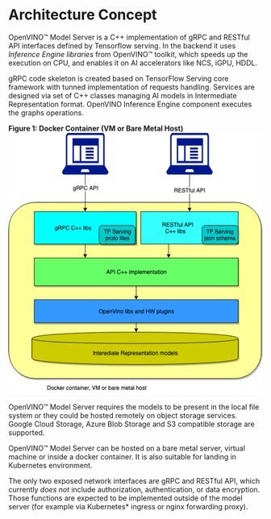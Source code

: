 # Architecture Concept

OpenVINO&trade; Model Server is a C++ implementation of gRPC and RESTful API interfaces defined by Tensorflow serving.
In the backend it uses _Inference Engine libraries_ from OpenVINO&trade; toolkit, which speeds up the execution on CPU,
and enables it on AI accelerators like NCS, iGPU, HDDL. 

gRPC code skeleton is created based on TensorFlow Serving core framework with tunned implementation of requests handling. 
Services are designed via set of C++ classes managing AI models in Intermediate Representation 
format. OpenVINO Inference Engine component executes the graphs operations.

**Figure 1: Docker Container (VM or Bare Metal Host)**
![architecture chart](serving-c.png)

OpenVINO&trade; Model Server requires the models to be present in the local file system or they could be hosted 
remotely on object storage services. Google Cloud Storage, Azure Blob Storage and S3 compatible storage are supported. 

OpenVINO&trade; Model Server can be hosted on a bare metal server, virtual machine or inside a docker container. 
It is also suitable for landing in Kubernetes environment. 

The only two exposed network interfaces are gRPC and RESTful API, which currently _does not_ include authorization, 
authentication, or data encryption. Those functions are expected to be implemented outside of the model server 
(for example via Kubernetes* ingress or nginx forwarding proxy). 
